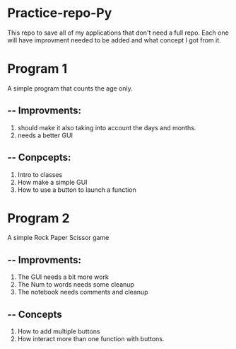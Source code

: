 # Practice-repo-Py
This repo to save all of my applications that don't need a full repo. Each one will have improvment needed to be added and what concept I got from it.


# Program 1
A simple program that counts the age only.
## -- Improvments:
1. should make it also taking into account the days and months.
2. needs a better GUI
## -- Conpcepts:
1. Intro to classes
2. How make a simple GUI
3. How to use a button to launch a function


# Program 2
A simple Rock Paper Scissor game
## -- Improvments:
1. The GUI needs a bit more work
2. The Num to words needs some cleanup
3. The notebook needs comments and cleanup
## -- Concepts
1. How to add multiple buttons
2. How interact more than one function with buttons.


